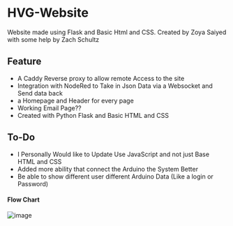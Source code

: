 # HVG-Website
Website made using Flask and Basic Html and CSS. Created by Zoya Saiyed with some help by Zach Schultz

## Feature
- A Caddy Reverse proxy to allow remote Access to the site 
- Integration with NodeRed to Take in Json Data via a Websocket and Send data back
- a Homepage and Header for every page
- Working Email Page??
- Created with Python Flask and Basic HTML and CSS
## To-Do
- I Personally Would like to Update Use JavaScript and not just Base HTML and CSS
- Added more ability that connect the Arduino the System Better
- Be able to show different user different Arduino Data (Like a login or Password)

#### Flow Chart
![image](https://github.com/user-attachments/assets/6ecc51c4-34ed-4e00-a80b-c08793b00af8)
